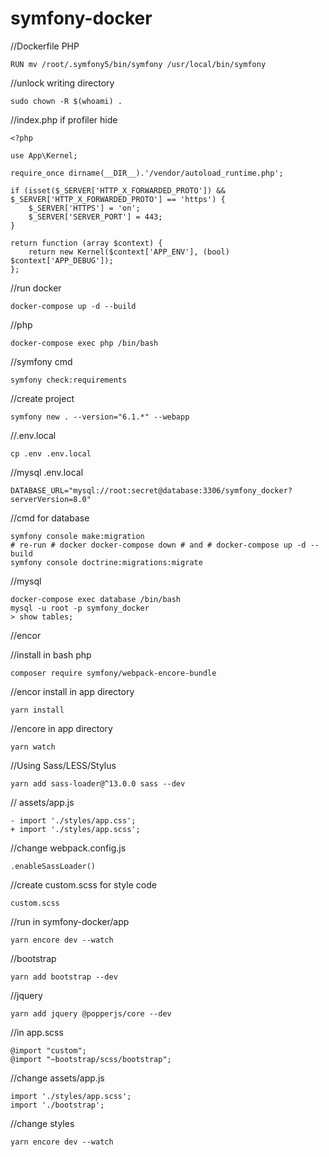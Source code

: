 # symfony-docker

//Dockerfile PHP
```
RUN mv /root/.symfony5/bin/symfony /usr/local/bin/symfony
```
//unlock writing directory
```
sudo chown -R $(whoami) .
```
//index.php if profiler hide
```
<?php

use App\Kernel;

require_once dirname(__DIR__).'/vendor/autoload_runtime.php';

if (isset($_SERVER['HTTP_X_FORWARDED_PROTO']) && $_SERVER['HTTP_X_FORWARDED_PROTO'] == 'https') {
    $_SERVER['HTTPS'] = 'on';
    $_SERVER['SERVER_PORT'] = 443;
}

return function (array $context) {
    return new Kernel($context['APP_ENV'], (bool) $context['APP_DEBUG']);
};
```
//run docker
```
docker-compose up -d --build
```
//php
```
docker-compose exec php /bin/bash
```
//symfony cmd
```
symfony check:requirements
```
//create project
```
symfony new . --version="6.1.*" --webapp
```
//.env.local
```
cp .env .env.local
```
//mysql .env.local
```
DATABASE_URL="mysql://root:secret@database:3306/symfony_docker?serverVersion=8.0"
```
//cmd for database
```
symfony console make:migration
# re-run # docker docker-compose down # and # docker-compose up -d --build
symfony console doctrine:migrations:migrate
```
//mysql
```
docker-compose exec database /bin/bash
mysql -u root -p symfony_docker
> show tables;
```
//encor

//install in bash php
```
composer require symfony/webpack-encore-bundle
```
//encor install in app directory
```
yarn install
```
//encore in app directory
```
yarn watch
```
//Using Sass/LESS/Stylus
```
yarn add sass-loader@^13.0.0 sass --dev
```
// assets/app.js
```
- import './styles/app.css';
+ import './styles/app.scss';
```
//change webpack.config.js
```
.enableSassLoader()
```
//create custom.scss for style code
```
custom.scss
```
//run in symfony-docker/app
```
yarn encore dev --watch
```
//bootstrap
```
yarn add bootstrap --dev
```
//jquery
```
yarn add jquery @popperjs/core --dev
```

//in app.scss
```
@import "custom";
@import "~bootstrap/scss/bootstrap";
```
//change assets/app.js
```
import './styles/app.scss';
import './bootstrap';
```
//change styles
```
yarn encore dev --watch
```
